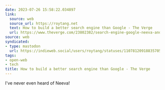 ```yaml
---
date: 2023-07-26 15:58:22.034897
link:
  source: web
  source_url: https://roytang.net
  text: How to build a better search engine than Google - The Verge
  url: https://www.theverge.com/23802382/search-engine-google-neeva-android
source: web
syndicated:
- type: mastodon
  url: https://indieweb.social/users/roytang/statuses/110781209188357057
tags:
- open-web
- tech
title: How to build a better search engine than Google - The Verge
---
```


I've never even heard of Neeva!